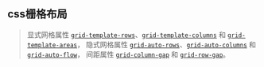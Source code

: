 ##  css栅格布局

>显式网格属性 [`grid-template-rows`](https://developer.mozilla.org/zh-CN/docs/Web/CSS/grid-template-rows)、[`grid-template-columns`](https://developer.mozilla.org/zh-CN/docs/Web/CSS/grid-template-columns) 和 [`grid-template-areas`](https://developer.mozilla.org/zh-CN/docs/Web/CSS/grid-template-areas)，
>隐式网格属性 [`grid-auto-rows`](https://developer.mozilla.org/zh-CN/docs/Web/CSS/grid-auto-rows)、[`grid-auto-columns`](https://developer.mozilla.org/zh-CN/docs/Web/CSS/grid-auto-columns) 和  [`grid-auto-flow`](https://developer.mozilla.org/zh-CN/docs/Web/CSS/grid-auto-flow)，
>间距属性 [`grid-column-gap`](https://developer.mozilla.org/zh-CN/docs/Web/CSS/grid-column-gap) 和 [`grid-row-gap`](https://developer.mozilla.org/zh-CN/docs/Web/CSS/grid-row-gap)。

